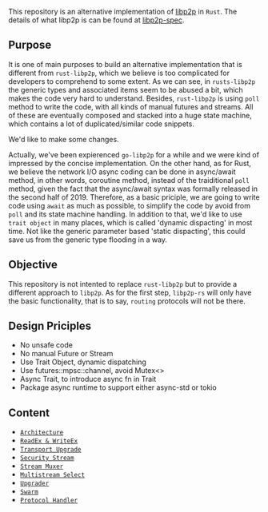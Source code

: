 


This repository is an alternative implementation of [libp2p](https://libp2p.io) in `Rust`. The details of what libp2p is can be found at [libp2p-spec](https://github.com/libp2p/specs).

## Purpose

It is one of main purposes to build an alternative implementation that is different from `rust-libp2p`, which we believe is too complicated for developers to comprehend to some extent. As we can see, in `rusts-libp2p` the generic types and associated items seem to be abused a bit, which makes the code very hard to understand. Besides, `rust-libp2p` is using `poll` method to write the code, with all kinds of manual futures and streams. All of these are eventually composed and stacked into a huge state machine, which contains a lot of duplicated/similar code snippets. 

We'd like to make some changes.

Actually, we've been expierenced `go-libp2p` for a while and we were kind of impressed by the concise implementation. On the other hand, as for Rust, we believe the network I/O async coding can be done in async/await method, in other words, coroutine method, instead of the traiditional `poll` method, given the fact that the async/await syntax was formally released in the second half of 2019. Therefore, as a basic priciple, we are going to write code using `await` as much as possible, to simplify the code by avoid from `poll` and its state machine handling. In addition to that, we'd like to use `trait object` in many places, which is called 'dynamic dispacting' in most time. Not like the generic parameter based 'static dispacting', this could save us from the generic type flooding in a way. 


## Objective

This repository is not intented to replace `rust-libp2p` but to provide a different approach to `libp2p`. As for the first step, `libp2p-rs` will only have the basic functionality, that is to say, `routing` protocols will not be there. 


## Design Priciples

- No unsafe code
- No manual Future or Stream
- Use Trait Object, dynamic dispatching
- Use futures::mpsc::channel, avoid Mutex<>
- Async Trait, to introduce async fn in Trait
- Package async runtime to support either async-std or tokio


## Content

- [`Architecture`](architecture.md)
- [`ReadEx & WriteEx`](readwrite.md)
- [`Transport Upgrade`](treansport_upgrade.md)
- [`Security Stream`](security.md)
- [`Stream Muxer`](stream_muxer.md)
- [`Multistream Select`](multistream.md)
- [`Upgrader`](upgrader.md)
- [`Swarm`](swarm.md)
- [`Protocol Handler`](protocol_handler.md)

